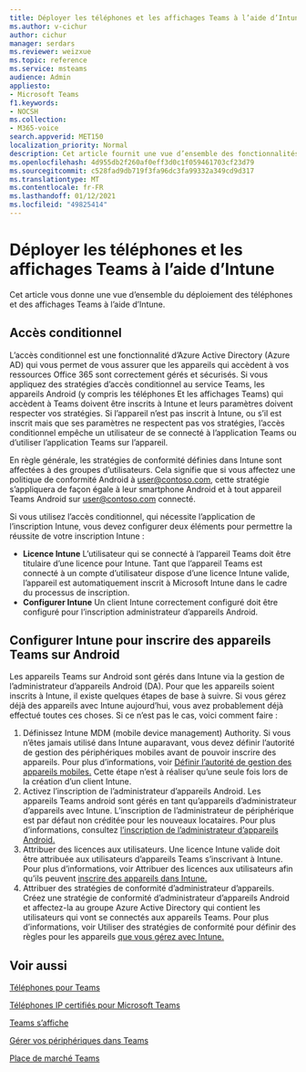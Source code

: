 ```yaml
---
title: Déployer les téléphones et les affichages Teams à l’aide d’Intune
ms.author: v-cichur
author: cichur
manager: serdars
ms.reviewer: weizxue
ms.topic: reference
ms.service: msteams
audience: Admin
appliesto:
- Microsoft Teams
f1.keywords:
- NOCSH
ms.collection:
- M365-voice
search.appverid: MET150
localization_priority: Normal
description: Cet article fournit une vue d’ensemble des fonctionnalités qui sont pris en charge par les affichages Microsoft Teams.
ms.openlocfilehash: 4d955db2f260af0eff3d0c1f059461703cf23d79
ms.sourcegitcommit: c528fad9db719f3fa96dc3fa99332a349cd9d317
ms.translationtype: MT
ms.contentlocale: fr-FR
ms.lasthandoff: 01/12/2021
ms.locfileid: "49825414"
---
```

# <a name="deploy-teams-phones-and-teams-displays-using-intune"></a>Déployer les téléphones et les affichages Teams à l’aide d’Intune

Cet article vous donne une vue d’ensemble du déploiement des téléphones et des affichages Teams à l’aide d’Intune.

## <a name="conditional-access"></a>Accès conditionnel

L’accès conditionnel est une fonctionnalité d’Azure Active Directory (Azure AD) qui vous permet de vous assurer que les appareils qui accèdent à vos ressources Office 365 sont correctement gérés et sécurisés.  Si vous appliquez des stratégies d’accès conditionnel au service Teams, les appareils Android (y compris les téléphones Et les affichages Teams) qui accèdent à Teams doivent être inscrits à Intune et leurs paramètres doivent respecter vos stratégies.  Si l’appareil n’est pas inscrit à Intune, ou s’il est inscrit mais que ses paramètres ne respectent pas vos stratégies, l’accès conditionnel empêche un utilisateur de se connecté à l’application Teams ou d’utiliser l’application Teams sur l’appareil.

En règle générale, les stratégies de conformité définies dans Intune sont affectées à des groupes d’utilisateurs.  Cela signifie que si vous affectez une politique de conformité Android à user@contoso.com, cette stratégie s’appliquera de façon égale à leur smartphone Android et à tout appareil Teams Android sur user@contoso.com connecté.

Si vous utilisez l’accès conditionnel, qui nécessite l’application de l’inscription Intune, vous devez configurer deux éléments pour permettre la réussite de votre inscription Intune :

- **Licence Intune** L’utilisateur qui se connecté à l’appareil Teams doit être titulaire d’une licence pour Intune.  Tant que l’appareil Teams est connecté à un compte d’utilisateur dispose d’une licence Intune valide, l’appareil est automatiquement inscrit à Microsoft Intune dans le cadre du processus de inscription.
- **Configurer Intune** Un client Intune correctement configuré doit être configuré pour l’inscription administrateur d’appareils Android.

## <a name="configure-intune-to-enroll-teams-android-based-devices"></a>Configurer Intune pour inscrire des appareils Teams sur Android

Les appareils Teams sur Android sont gérés dans Intune via la gestion de l’administrateur d’appareils Android (DA). Pour que les appareils soient inscrits à Intune, il existe quelques étapes de base à suivre.  Si vous gérez déjà des appareils avec Intune aujourd’hui, vous avez probablement déjà effectué toutes ces choses.  Si ce n’est pas le cas, voici comment faire :

1. Définissez Intune MDM (mobile device management) Authority.  Si vous n’êtes jamais utilisé dans Intune auparavant, vous devez définir l’autorité de gestion des périphériques mobiles avant de pouvoir inscrire des appareils. Pour plus d’informations, voir [Définir l’autorité de gestion des appareils mobiles.](https://docs.microsoft.com/intune/fundamentals/mdm-authority-set)  Cette étape n’est à réaliser qu’une seule fois lors de la création d’un client Intune.
2. Activez l’inscription de l’administrateur d’appareils Android. Les appareils Teams android sont gérés en tant qu’appareils d’administrateur d’appareils avec Intune.  L’inscription de l’administrateur de périphérique est par défaut non créditée pour les nouveaux locataires.  Pour plus d’informations, consultez [l’inscription de l’administrateur d’appareils Android.](https://docs.microsoft.com/intune/enrollment/android-enroll-device-administrator)
3. Attribuer des licences aux utilisateurs. Une licence Intune valide doit être attribuée aux utilisateurs d’appareils Teams s’inscrivant à Intune. Pour plus d’informations, voir Attribuer des licences aux utilisateurs afin qu’ils peuvent [inscrire des appareils dans Intune.](https://docs.microsoft.com/intune/fundamentals/licenses-assign)
4. Attribuer des stratégies de conformité d’administrateur d’appareils.  Créez une stratégie de conformité d’administrateur d’appareils Android et affectez-la au groupe Azure Active Directory qui contient les utilisateurs qui vont se connectés aux appareils Teams. Pour plus d’informations, voir Utiliser des stratégies de conformité pour définir des règles pour les appareils [que vous gérez avec Intune.](https://docs.microsoft.com/mem/intune/protect/device-compliance-get-started)

## <a name="see-also"></a>Voir aussi

[Téléphones pour Teams](phones-for-teams.md)

[Téléphones IP certifiés pour Microsoft Teams](teams-ip-phones.md)

[Teams s’affiche](teams-displays.md)

[Gérer vos périphériques dans Teams](device-management.md)

[Place de marché Teams](https://office.com/teamsdevices)
